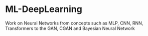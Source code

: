 # ML-DeepLearning
Work on Neural Networks from concepts such as MLP, CNN, RNN, Transformers to the GAN, CGAN and Bayesian Neural Network
